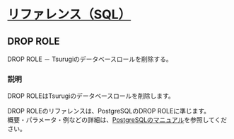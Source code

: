 # [リファレンス（SQL）](../sql_reference.md)

## DROP ROLE

  DROP ROLE － Tsurugiのデータベースロールを削除する。

### 説明

  DROP ROLEはTsurugiのデータベースロールを削除します。  

  DROP ROLEのリファレンスは、PostgreSQLのDROP ROLEに準じます。  
  概要・パラメータ・例などの詳細は、[PostgreSQLのマニュアル](https://www.postgresql.jp/document/12/html/sql-droprole.html)を参照してください。
